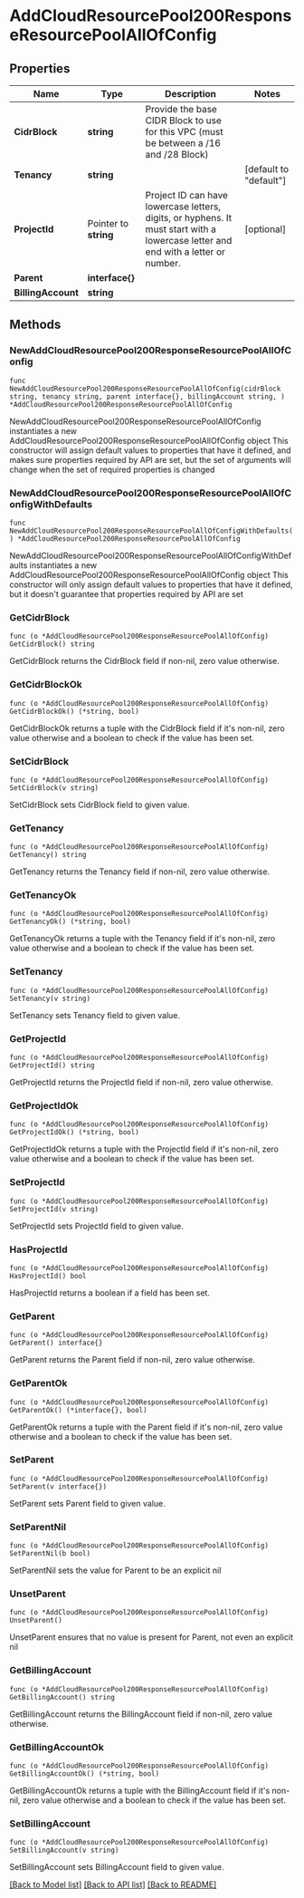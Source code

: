# AddCloudResourcePool200ResponseResourcePoolAllOfConfig

## Properties

Name | Type | Description | Notes
------------ | ------------- | ------------- | -------------
**CidrBlock** | **string** | Provide the base CIDR Block to use for this VPC (must be between a /16 and /28 Block) | 
**Tenancy** | **string** |  | [default to "default"]
**ProjectId** | Pointer to **string** | Project ID can have lowercase letters, digits, or hyphens. It must start with a lowercase letter and end with a letter or number.  | [optional] 
**Parent** | **interface{}** |  | 
**BillingAccount** | **string** |  | 

## Methods

### NewAddCloudResourcePool200ResponseResourcePoolAllOfConfig

`func NewAddCloudResourcePool200ResponseResourcePoolAllOfConfig(cidrBlock string, tenancy string, parent interface{}, billingAccount string, ) *AddCloudResourcePool200ResponseResourcePoolAllOfConfig`

NewAddCloudResourcePool200ResponseResourcePoolAllOfConfig instantiates a new AddCloudResourcePool200ResponseResourcePoolAllOfConfig object
This constructor will assign default values to properties that have it defined,
and makes sure properties required by API are set, but the set of arguments
will change when the set of required properties is changed

### NewAddCloudResourcePool200ResponseResourcePoolAllOfConfigWithDefaults

`func NewAddCloudResourcePool200ResponseResourcePoolAllOfConfigWithDefaults() *AddCloudResourcePool200ResponseResourcePoolAllOfConfig`

NewAddCloudResourcePool200ResponseResourcePoolAllOfConfigWithDefaults instantiates a new AddCloudResourcePool200ResponseResourcePoolAllOfConfig object
This constructor will only assign default values to properties that have it defined,
but it doesn't guarantee that properties required by API are set

### GetCidrBlock

`func (o *AddCloudResourcePool200ResponseResourcePoolAllOfConfig) GetCidrBlock() string`

GetCidrBlock returns the CidrBlock field if non-nil, zero value otherwise.

### GetCidrBlockOk

`func (o *AddCloudResourcePool200ResponseResourcePoolAllOfConfig) GetCidrBlockOk() (*string, bool)`

GetCidrBlockOk returns a tuple with the CidrBlock field if it's non-nil, zero value otherwise
and a boolean to check if the value has been set.

### SetCidrBlock

`func (o *AddCloudResourcePool200ResponseResourcePoolAllOfConfig) SetCidrBlock(v string)`

SetCidrBlock sets CidrBlock field to given value.


### GetTenancy

`func (o *AddCloudResourcePool200ResponseResourcePoolAllOfConfig) GetTenancy() string`

GetTenancy returns the Tenancy field if non-nil, zero value otherwise.

### GetTenancyOk

`func (o *AddCloudResourcePool200ResponseResourcePoolAllOfConfig) GetTenancyOk() (*string, bool)`

GetTenancyOk returns a tuple with the Tenancy field if it's non-nil, zero value otherwise
and a boolean to check if the value has been set.

### SetTenancy

`func (o *AddCloudResourcePool200ResponseResourcePoolAllOfConfig) SetTenancy(v string)`

SetTenancy sets Tenancy field to given value.


### GetProjectId

`func (o *AddCloudResourcePool200ResponseResourcePoolAllOfConfig) GetProjectId() string`

GetProjectId returns the ProjectId field if non-nil, zero value otherwise.

### GetProjectIdOk

`func (o *AddCloudResourcePool200ResponseResourcePoolAllOfConfig) GetProjectIdOk() (*string, bool)`

GetProjectIdOk returns a tuple with the ProjectId field if it's non-nil, zero value otherwise
and a boolean to check if the value has been set.

### SetProjectId

`func (o *AddCloudResourcePool200ResponseResourcePoolAllOfConfig) SetProjectId(v string)`

SetProjectId sets ProjectId field to given value.

### HasProjectId

`func (o *AddCloudResourcePool200ResponseResourcePoolAllOfConfig) HasProjectId() bool`

HasProjectId returns a boolean if a field has been set.

### GetParent

`func (o *AddCloudResourcePool200ResponseResourcePoolAllOfConfig) GetParent() interface{}`

GetParent returns the Parent field if non-nil, zero value otherwise.

### GetParentOk

`func (o *AddCloudResourcePool200ResponseResourcePoolAllOfConfig) GetParentOk() (*interface{}, bool)`

GetParentOk returns a tuple with the Parent field if it's non-nil, zero value otherwise
and a boolean to check if the value has been set.

### SetParent

`func (o *AddCloudResourcePool200ResponseResourcePoolAllOfConfig) SetParent(v interface{})`

SetParent sets Parent field to given value.


### SetParentNil

`func (o *AddCloudResourcePool200ResponseResourcePoolAllOfConfig) SetParentNil(b bool)`

 SetParentNil sets the value for Parent to be an explicit nil

### UnsetParent
`func (o *AddCloudResourcePool200ResponseResourcePoolAllOfConfig) UnsetParent()`

UnsetParent ensures that no value is present for Parent, not even an explicit nil
### GetBillingAccount

`func (o *AddCloudResourcePool200ResponseResourcePoolAllOfConfig) GetBillingAccount() string`

GetBillingAccount returns the BillingAccount field if non-nil, zero value otherwise.

### GetBillingAccountOk

`func (o *AddCloudResourcePool200ResponseResourcePoolAllOfConfig) GetBillingAccountOk() (*string, bool)`

GetBillingAccountOk returns a tuple with the BillingAccount field if it's non-nil, zero value otherwise
and a boolean to check if the value has been set.

### SetBillingAccount

`func (o *AddCloudResourcePool200ResponseResourcePoolAllOfConfig) SetBillingAccount(v string)`

SetBillingAccount sets BillingAccount field to given value.



[[Back to Model list]](../README.md#documentation-for-models) [[Back to API list]](../README.md#documentation-for-api-endpoints) [[Back to README]](../README.md)


